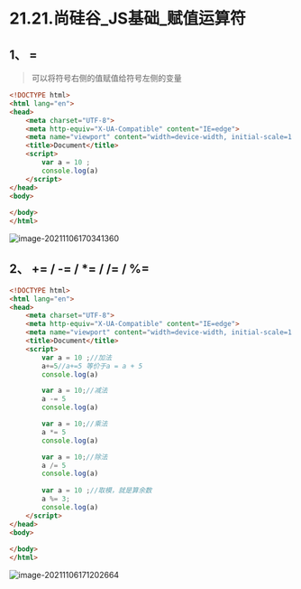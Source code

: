 # 21.21.尚硅谷_JS基础_赋值运算符

## 1、 =  

> 可以将符号右侧的值赋值给符号左侧的变量

```html
<!DOCTYPE html>
<html lang="en">
<head>
    <meta charset="UTF-8">
    <meta http-equiv="X-UA-Compatible" content="IE=edge">
    <meta name="viewport" content="width=device-width, initial-scale=1.0">
    <title>Document</title>
    <script>
        var a = 10 ;
        console.log(a)
    </script>
</head>
<body>
    
</body>
</html>
```

![image-20211106170341360](https://gitee.com/qKONGq123/drawing-bed/raw/master/image-20211106170341360.png)

## 2、 +=    \/    -=    \/    *=   \/    /=    \/    %=

```html
<!DOCTYPE html>
<html lang="en">
<head>
    <meta charset="UTF-8">
    <meta http-equiv="X-UA-Compatible" content="IE=edge">
    <meta name="viewport" content="width=device-width, initial-scale=1.0">
    <title>Document</title>
    <script>
        var a = 10 ;//加法
        a+=5//a+=5 等价于a = a + 5
        console.log(a)

        var a = 10;//减法
        a -= 5
        console.log(a)

        var a = 10;//乘法
        a *= 5
        console.log(a)

        var a = 10;//除法
        a /= 5
        console.log(a)
        
        var a = 10 ;//取模，就是算余数
        a %= 3;
        console.log(a)
    </script>
</head>
<body>
    
</body>
</html>
```

![image-20211106171202664](https://gitee.com/qKONGq123/drawing-bed/raw/master/image-20211106171202664.png)

